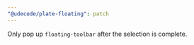 ```yaml
---
"@udecode/plate-floating": patch
---
```


Only pop up `floating-toolbar` after the selection is complete.
